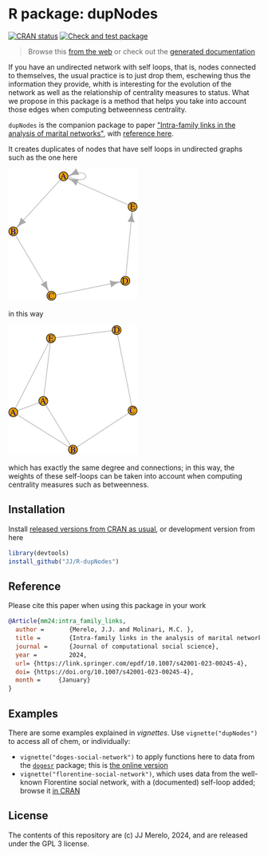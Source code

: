 # R package: dupNodes  <!-- badges: start -->
  [![CRAN status](https://www.r-pkg.org/badges/version/dupNodes)](https://CRAN.R-project.org/package=dupNodes)
[![Check and test package](https://github.com/JJ/R-dupNodes/actions/workflows/R-stuff.yml/badge.svg)](https://github.com/JJ/R-dupNodes/actions/workflows/R-stuff.yml)
  <!-- badges: end -->

> Browse this [from the web](https://jj.github.io/R-dupNodes/) or check out the
> [generated documentation](https://jj.github.io/R-dupNodes/docs/)

If you have an undirected network with self loops, that is, nodes connected to
themselves, the usual practice is to just drop them, eschewing thus the
information they provide, whith is interesting for the evolution of the network
as well as the relationship of centrality measures to status. What we propose in
this package is a method that helps you take into account those edges when
computing betweenness centrality.

`dupNodes` is the companion package to paper ["Intra-family links in the analysis
of marital networks"](https://doi.org/10.1007/s42001-023-00245-4), with
[reference here](inst/REFERENCES.bib).

It creates duplicates of nodes that have self loops in undirected graphs such as
the one here

![Node A has a self loop](img/self-loops.png)

in this way

![Duplicated node](img/dup-nodes.png)

which has exactly the same degree and connections; in this way, the weights of
these self-loops can be taken into account when computing centrality measures
such as betweenness.

## Installation

Install [released versions from CRAN as
usual](https://cran.r-project.org/package=dupNodes), or
development version from here

```R
library(devtools)
install_github("JJ/R-dupNodes")
```

## Reference

Please cite this paper when using this package in your work

```bibtex
@Article{mm24:intra_family_links,
  author =       {Merelo, J.J. and Molinari, M.C. },
  title =        {Intra-family links in the analysis of marital networks},
  journal =      {Journal of computational social science},
  year =         2024,
  url= {https://link.springer.com/epdf/10.1007/s42001-023-00245-4},
  doi= {https://doi.org/10.1007/s42001-023-00245-4},
  month =     {January}
}
```

## Examples

There are some examples explained in *vignettes*. Use `vignette("dupNodes")` to
access all of chem, or individually:

* `vignette("doges-social-network")` to apply functions here to data from the
   [`dogesr`](https://cran.r-project.org/package=dogesr) package; this is [the online
  version](https://cran.r-project.org/package=dupNodes/vignettes/doges-social-network.html)
* `vignette("florentine-social-network")`, which uses data from the well-known
  Florentine social network, with a (documented) self-loop added; browse it [in CRAN](https://cran.r-project.org/package=dupNodes/vignettes/florentine-social-network.html)

## License

The contents of this repository are (c) JJ Merelo, 2024, and are released under
the GPL 3 license.

